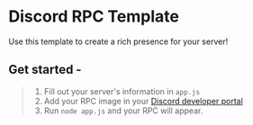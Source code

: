 # Discord RPC Template

Use this template to create a rich presence for your server!

## Get started -
> 1) Fill out your server's information in ``app.js``
> 2) Add your RPC image in your [Discord developer portal](https://discord.com/developers/applications)
> 3) Run ``node app.js`` and your RPC will appear.
